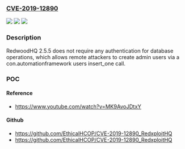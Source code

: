 ### [CVE-2019-12890](https://cve.mitre.org/cgi-bin/cvename.cgi?name=CVE-2019-12890)
![](https://img.shields.io/static/v1?label=Product&message=n%2Fa&color=blue)
![](https://img.shields.io/static/v1?label=Version&message=n%2Fa&color=blue)
![](https://img.shields.io/static/v1?label=Vulnerability&message=n%2Fa&color=brighgreen)

### Description

RedwoodHQ 2.5.5 does not require any authentication for database operations, which allows remote attackers to create admin users via a con.automationframework users insert_one call.

### POC

#### Reference
- https://www.youtube.com/watch?v=MK9AvoJDtxY

#### Github
- https://github.com/EthicalHCOP/CVE-2019-12890_RedxploitHQ
- https://github.com/EthicalHCOP/CVE-2019-12890_RedxploitHQ

